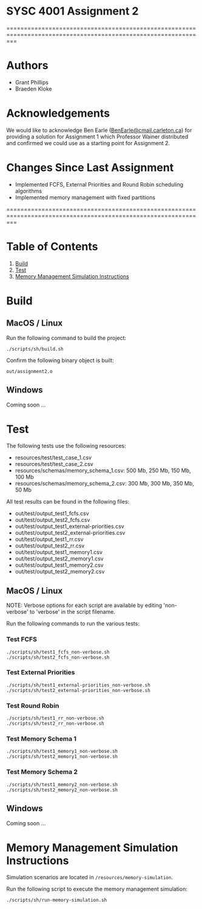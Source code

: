 # SYSC 4001 Assignment 2

===============================================================================================================

# Authors

* Grant Phillips
* Braeden Kloke

# Acknowledgements

We would like to acknowledge Ben Earle (BenEarle@cmail.carleton.ca) for providing a solution for Assignment 1
which Professor Wainer distributed and confirmed we could use as a starting point for Assignment 2.

# Changes Since Last Assignment

* Implemented FCFS, External Priorities and Round Robin scheduling algorithms
* Implemented memory management with fixed partitions

===============================================================================================================

# Table of Contents

1. [Build](#build)
2. [Test](#test)
3. [Memory Management Simulation Instructions](#memory-simulation)

# Build <a name="build"></a>

## MacOS / Linux

Run the following command to build the project:

```
./scripts/sh/build.sh
```

Confirm the following binary object is built:

```
out/assignment2.o
```

## Windows

Coming soon ...

# Test <a name="test"></a>

The following tests use the following resources:

* resources/test/test_case_1.csv
* resources/test/test_case_2.csv
* resources/schemas/memory_schema_1.csv: 500 Mb, 250 Mb, 150 Mb, 100 Mb
* resources/schemas/memory_schema_2.csv: 300 Mb, 300 Mb, 350 Mb, 50 Mb

All test results can be found in the following files:

* out/test/output_test1_fcfs.csv
* out/test/output_test2_fcfs.csv
* out/test/output_test1_external-priorities.csv
* out/test/output_test2_external-priorities.csv
* out/test/output_test1_rr.csv
* out/test/output_test2_rr.csv
* out/test/output_test1_memory1.csv
* out/test/output_test2_memory1.csv
* out/test/output_test1_memory2.csv
* out/test/output_test2_memory2.csv

## MacOS / Linux

NOTE: Verbose options for each script are available by editing 'non-verbose' to 'verbose' in the script filename.

Run the following commands to run the various tests:

### Test FCFS

```
./scripts/sh/test1_fcfs_non-verbose.sh
./scripts/sh/test2_fcfs_non-verbose.sh
```

### Test External Priorities

```
./scripts/sh/test1_external-priorities_non-verbose.sh
./scripts/sh/test2_external-priorities_non-verbose.sh
```

### Test Round Robin

```
./scripts/sh/test1_rr_non-verbose.sh
./scripts/sh/test2_rr_non-verbose.sh
```

### Test Memory Schema 1

```
./scripts/sh/test1_memory1_non-verbose.sh
./scripts/sh/test2_memory1_non-verbose.sh
```

### Test Memory Schema 2

```
./scripts/sh/test1_memory2_non-verbose.sh
./scripts/sh/test2_memory2_non-verbose.sh
```

## Windows

Coming soon ...

# Memory Management Simulation Instructions <a name="memory-simulation"></a>

Simulation scenarios are located in `/resources/memory-simulation`.

Run the following script to execute the memory management simulation:

```
./scripts/sh/run-memory-simulation.sh
```
